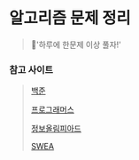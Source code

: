# 알고리즘 문제 정리 
> :muscle:'하루에 한문제 이상 풀자!'
### 참고 사이트
> [백준](https://www.acmicpc.net/)
> 
> [프로그래머스](https://programmers.co.kr/)
> 
> [정보올림피아드](http://www.jungol.co.kr/)
>
> [SWEA](https://swexpertacademy.com/)  

